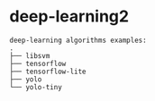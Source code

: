 # deep-learning2
```
deep-learning algorithms examples:
.
├── libsvm
├── tensorflow
├── tensorflow-lite
├── yolo
└── yolo-tiny
```
